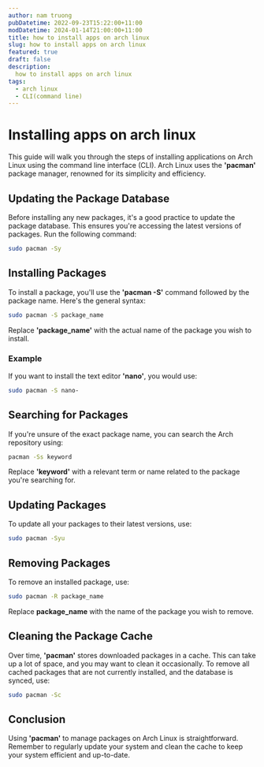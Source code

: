 ```yaml
---
author: nam truong
pubDatetime: 2022-09-23T15:22:00+11:00
modDatetime: 2024-01-14T21:00:00+11:00
title: how to install apps on arch linux
slug: how to install apps on arch linux
featured: true
draft: false
description:
  how to install apps on arch linux
tags:
  - arch linux
  - CLI(command line)
---
```

# Installing apps on arch linux
This guide will walk you through the steps of installing applications on Arch Linux using the command line interface (CLI). Arch Linux uses the **'pacman'** package manager, renowned for its simplicity and efficiency.
## Updating the Package Database
Before installing any new packages, it's a good practice to update the package database. This ensures you're accessing the latest versions of packages. Run the following command:
```bash
sudo pacman -Sy
```
## Installing Packages
To install a package, you'll use the __'pacman -S'__ command followed by the package name. Here's the general syntax:
```bash
sudo pacman -S package_name
```
Replace __'package_name'__ with the actual name of the package you wish to install.
### Example
If you want to install the text editor __'nano'__, you would use:
```bash
sudo pacman -S nano-
```
## Searching for Packages
If you're unsure of the exact package name, you can search the Arch repository using:
```bash
pacman -Ss keyword
```
Replace __'keyword'__ with a relevant term or name related to the package you're searching for.
## Updating Packages
To update all your packages to their latest versions, use:
```bash
sudo pacman -Syu
```
## Removing Packages
To remove an installed package, use:
```bash
sudo pacman -R package_name
```
Replace __package_name__ with the name of the package you wish to remove.
## Cleaning the Package Cache
Over time, __'pacman'__ stores downloaded packages in a cache. This can take up a lot of space, and you may want to clean it occasionally. To remove all cached packages that are not currently installed, and the database is synced, use:
```bash
sudo pacman -Sc
```
## Conclusion
Using __'pacman'__ to manage packages on Arch Linux is straightforward. Remember to regularly update your system and clean the cache to keep your system efficient and up-to-date.